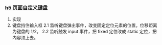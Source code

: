 ### [h5 页面自定义键盘](https://zhuanlan.zhihu.com/p/354474421)

1. 实现
2. 键盘挡住输入框
   2.1 监听键盘弹出事件，改变固定定位元素的位置。位移距离为键盘的 1/2。
   2.2 监听触发 input 事件，把 fixed 定位改成 static 定位，把内容顶上去。
